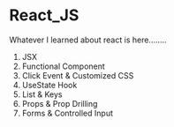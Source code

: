 # React_JS
Whatever I learned about react is here........

1. JSX
2. Functional Component
3. Click Event & Customized CSS
4. UseState Hook
5. List & Keys
6. Props & Prop Drilling
7. Forms & Controlled Input
